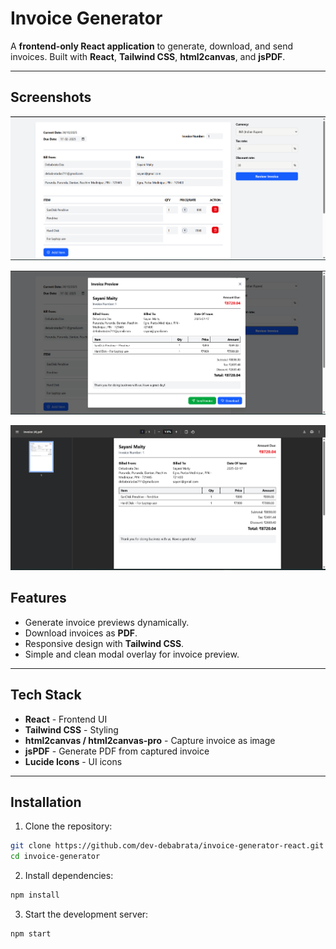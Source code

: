 # Invoice Generator

A **frontend-only React application** to generate, download, and send invoices. Built with **React**, **Tailwind CSS**, **html2canvas**, and **jsPDF**.

---

## Screenshots

![Home page](./public/home.png)

![Home page](./public/review.png)

![Home page](./public/downloadPdf.png)

## Features

- Generate invoice previews dynamically.
- Download invoices as **PDF**.
- Responsive design with **Tailwind CSS**.
- Simple and clean modal overlay for invoice preview.

---

## Tech Stack

- **React** - Frontend UI
- **Tailwind CSS** - Styling
- **html2canvas / html2canvas-pro** - Capture invoice as image
- **jsPDF** - Generate PDF from captured invoice
- **Lucide Icons** - UI icons

---

## Installation

1. Clone the repository:

```bash
git clone https://github.com/dev-debabrata/invoice-generator-react.git
cd invoice-generator
```

2. Install dependencies:

```bash
npm install
```

3. Start the development server:

```bash
npm start
```
